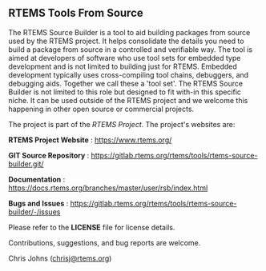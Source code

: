 RTEMS Tools From Source
-----------------------

The RTEMS Source Builder is a tool to aid building packages from source used by
the RTEMS project. It helps consolidate the details you need to build a package
from source in a controlled and verifiable way. The tool is aimed at developers
of software who use tool sets for embedded type development and is not limited
to building just for RTEMS. Embedded development typically uses cross-compiling
tool chains, debuggers, and debugging aids. Together we call these a 'tool
set'. The RTEMS Source Builder is not limited to this role but designed to fit
with-in this specific niche. It can be used outside of the RTEMS project and we
welcome this happening in other open source or commercial projects.

The project is part of the *RTEMS Project*. The project's websites are:

  **RTEMS Project Website** : https://www.rtems.org/

  **GIT Source Repository** : https://gitlab.rtems.org/rtems/tools/rtems-source-builder.git/

  **Documentation** : https://docs.rtems.org/branches/master/user/rsb/index.html

  **Bugs and Issues** : https://gitlab.rtems.org/rtems/tools/rtems-source-builder/-/issues

Please refer to the **LICENSE** file for license details.

Contributions, suggestions, and bug reports are welcome.

Chris Johns (chrisj@rtems.org)
